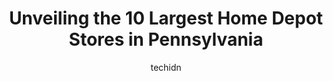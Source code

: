 ---
layout: ampstory
image: https://i0.wp.com/paketmu.com/wp-content/uploads/2023/06/the-home-depot-0-in-pennsylvania-1686365323.jpeg?resize=640,853
author: techidn
featured: false
description: Explore the diverse Home Depot Store scene in Pennsylvania, home to an incredible selection of 10 establishments catering to every taste. Whether youre in search of iconic favorites or undi
title: Unveiling the 10 Largest Home Depot Stores in Pennsylvania
cover:
   title: Unveiling the 10 Largest Home Depot Stores in Pennsylvania
   subtitle: RICKPATE
   background: https://paketmu.com/wp-content/uploads/2023/06/the-home-depot-0-in-pennsylvania-1686365323.jpeg

pages: 
 - layout: thirds
   top: <h1>#1 The Home Depot</h1>
   bottom: "<p>If you want terrible customer service and untrained employees to serve you then youre going to love this place ! They had one employee dealing with returns all alone wit</p>"
   background: https://paketmu.com/wp-content/uploads/2023/06/the-home-depot-1-in-pennsylvania-1686365324.jpeg
   backgroundblur: true
 - layout: thirds
   top: <h1>#2 The Home Depot</h1>
   bottom: "<p>Come here quite a bit and every time its a good experience and I get what I need and want. Even signed up to build a Bird House with my son and we had a blast a few week</p>"
   background: https://paketmu.com/wp-content/uploads/2023/06/the-home-depot-2-in-pennsylvania-1686365325.jpeg
   cta:
      link: https://paketmu.com/unveiling-the-10-largest-home-depot-stores-in-pennsylvania/
      text: Unveiling the 10 Largest Home Depot Stores in Pennsylvania
 - layout: thirds
   top: <h1>#3 The Home Depot</h1>
   bottom: "<p>Great service, cut all the pieces into small sizes for the project my sons are working on for me. They have veterans discount as well. I was happy to find all the items </p>"
   background: https://paketmu.com/wp-content/uploads/2023/06/the-home-depot-3-in-pennsylvania-1686365325.jpeg
   cta:
      link: https://paketmu.com/unveiling-the-10-largest-home-depot-stores-in-pennsylvania/
      text: Unveiling the 10 Largest Home Depot Stores in Pennsylvania
 - layout: thirds
   top: <h1>#4 The Home Depot</h1>
   bottom: "<p>4200 Derry St, Harrisburg, PA 17111, United States</p>"
   background: https://images.unsplash.com/photo-1547366785-564103df7e13?ixlib=rb-4.0.3&ixid=MnwxMjA3fDB8MHxwaG90by1wYWdlfHx8fGVufDB8fHx8&auto=format&fit=crop&w=640&h=853&q=80
   cta:
      link: https://paketmu.com/unveiling-the-10-largest-home-depot-stores-in-pennsylvania/
      text: Unveiling the 10 Largest Home Depot Stores in Pennsylvania
 - layout: thirds
   top: <h1>#5 The Home Depot</h1>
   bottom: "<p>800 Commerce Blvd, Dickson City, PA 18519, United States</p>"
   background: https://images.unsplash.com/photo-1541356665065-22676f35dd40?ixlib=rb-4.0.3&ixid=MnwxMjA3fDB8MHxwaG90by1wYWdlfHx8fGVufDB8fHx8&auto=format&fit=crop&w=640&h=853&q=80
   cta:
      link: https://paketmu.com/unveiling-the-10-largest-home-depot-stores-in-pennsylvania/
      text: Unveiling the 10 Largest Home Depot Stores in Pennsylvania
 - layout: thirds
   top: <h1>#6 The Home Depot</h1>
   bottom: "<p>1731 Crossing Dr, Wyomissing, PA 19610, United States</p>"
   background: https://images.unsplash.com/photo-1549241520-425e3dfc01cb?ixlib=rb-4.0.3&ixid=MnwxMjA3fDB8MHxwaG90by1wYWdlfHx8fGVufDB8fHx8&auto=format&fit=crop&w=640&h=853&q=80
   cta:
      link: https://paketmu.com/unveiling-the-10-largest-home-depot-stores-in-pennsylvania/
      text: Unveiling the 10 Largest Home Depot Stores in Pennsylvania
 - layout: thirds
   top: <h1>#7 The Home Depot</h1>
   bottom: "<p>300 MacDade Boulevard, Folsom, PA 19033, United States</p>"
   background: https://images.unsplash.com/photo-1509114397022-ed747cca3f65?ixlib=rb-4.0.3&ixid=MnwxMjA3fDB8MHxwaG90by1wYWdlfHx8fGVufDB8fHx8&auto=format&fit=crop&w=640&h=853&q=80
   cta:
      link: https://paketmu.com/unveiling-the-10-largest-home-depot-stores-in-pennsylvania/
      text: Unveiling the 10 Largest Home Depot Stores in Pennsylvania
 - layout: thirds
   middle: Continue reading...
   background: https://images.unsplash.com/photo-1484589065579-248aad0d8b13?ixlib=rb-4.0.3&ixid=MnwxMjA3fDB8MHxwaG90by1wYWdlfHx8fGVufDB8fHx8&auto=format&fit=crop&w=640&h=853&q=80
   cta:
      link: https://paketmu.com/unveiling-the-10-largest-home-depot-stores-in-pennsylvania/
      text: Unveiling the 10 Largest Home Depot Stores in Pennsylvania
      
---